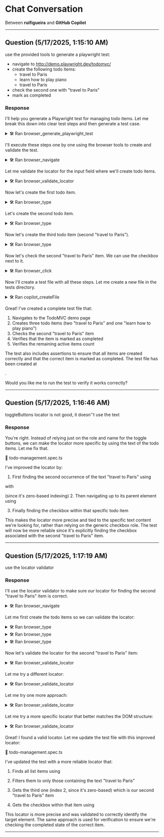 # Chat Conversation

Between **ruifigueira** and **GitHub Copilot**

---

## Question (5/17/2025, 1:15:10 AM)

use the provided tools to generate a playwright test:

- navigate to http://demo.playwright.dev/todomvc/
- create the following todo items:
  - travel to Paris
  - learn how to play piano
  - travel to Paris
- check the second one with "travel to Paris"
- mark as completed

### Response

I'll help you generate a Playwright test for managing todo items. Let me break this down into clear test steps and then generate a test case.

<details>
<summary>🛠️ Ran browser_generate_playwright_test</summary>

**Input:**
```json
{
  "name": "manage multiple todo items",
  "description": "Test creating multiple todo items, selecting specific items, and marking them as completed",
  "steps": [
    "Navigate to the TodoMVC demo page",
    "Create 'travel to Paris' todo item",
    "Create 'learn how to play piano' todo item",
    "Create another 'travel to Paris' todo item",
    "Check the second 'travel to Paris' item's checkbox",
    "Verify the item is marked as completed"
  ]
}
```


**Output:**
## Instructions
- You are a playwright test generator.
- You are given a scenario and you need to generate a playwright test for it.
- DO NOT generate test code based on the scenario alone. DO run steps one by one using the tools provided instead.
- Try to generate better locators, with context about what was requested, and validate them using browser_validate_locator tool.
- Only after all steps are completed, emit a Playwright TypeScript test that uses @playwright/test based on message history
- Save generated test file in the tests directory
Test name: manage multiple todo items
Description: Test creating multiple todo items, selecting specific items, and marking them as completed
Steps:
- 1. Navigate to the TodoMVC demo page
- 2. Create 'travel to Paris' todo item
- 3. Create 'learn how to play piano' todo item
- 4. Create another 'travel to Paris' todo item
- 5. Check the second 'travel to Paris' item's checkbox
- 6. Verify the item is marked as completed

**Additional Info:**
```json
{
  "kind": "input",
  "rawInput": {
    "name": "manage multiple todo items",
    "description": "Test creating multiple todo items, selecting specific items, and marking them as completed",
    "steps": [
      "Navigate to the TodoMVC demo page",
      "Create 'travel to Paris' todo item",
      "Create 'learn how to play piano' todo item",
      "Create another 'travel to Paris' todo item",
      "Check the second 'travel to Paris' item's checkbox",
      "Verify the item is marked as completed"
    ]
  }
}
```
</details>

I'll execute these steps one by one using the browser tools to create and validate the test.

<details>
<summary>🛠️ Ran browser_navigate</summary>

**Input:**
```json
{
  "url": "http://demo.playwright.dev/todomvc/"
}
```


**Output:**
- Ran Playwright code:
```js
// Navigate to http://demo.playwright.dev/todomvc/
await page.goto('http://demo.playwright.dev/todomvc/');
```

- Page URL: https://demo.playwright.dev/todomvc/#/
- Page Title: React • TodoMVC
- Page Snapshot
```yaml
- generic [ref=e1]:
  - generic [ref=e2]:
    - text: This is just a demo of TodoMVC for testing, not the
    - link "real TodoMVC app." [ref=e3] [cursor=pointer]:
      - /url: https://todomvc.com/
  - generic [ref=e5]:
    - generic [ref=e6]:
      - heading "todos" [level=1] [ref=e7]
      - textbox "What needs to be done?" [ref=e8]
    - generic [ref=e9]:
      - checkbox "❯Mark all as complete" [ref=e10]
      - generic [ref=e11]: ❯Mark all as complete
      - list [ref=e12]:
        - listitem [ref=e13]:
          - generic [ref=e14]:
            - checkbox "Toggle Todo" [ref=e15]
            - generic [ref=e16]: travel to Paris
        - listitem [ref=e17]:
          - generic [ref=e18]:
            - checkbox "Toggle Todo" [ref=e19]
            - generic [ref=e20]: learn how to play piano
        - listitem [ref=e21]:
          - generic [ref=e22]:
            - checkbox "Toggle Todo" [checked] [ref=e23]
            - generic [ref=e24]: travel to Paris
    - generic [ref=e25]:
      - generic [ref=e26]:
        - strong [ref=e27]: "2"
        - text: items left
      - list [ref=e28]:
        - listitem [ref=e29]:
          - link "All" [ref=e30] [cursor=pointer]:
            - /url: "#/"
        - listitem [ref=e31]:
          - link "Active" [ref=e32] [cursor=pointer]:
            - /url: "#/active"
        - listitem [ref=e33]:
          - link "Completed" [ref=e34] [cursor=pointer]:
            - /url: "#/completed"
      - button "Clear completed" [ref=e35] [cursor=pointer]
  - contentinfo [ref=e36]:
    - paragraph [ref=e37]: Double-click to edit a todo
    - paragraph [ref=e38]:
      - text: Created by
      - link "Remo H. Jansen" [ref=e39] [cursor=pointer]:
        - /url: http://github.com/remojansen/
    - paragraph [ref=e40]:
      - text: Part of
      - link "TodoMVC" [ref=e41] [cursor=pointer]:
        - /url: http://todomvc.com
```

**Additional Info:**
```json
{
  "kind": "input",
  "rawInput": {
    "url": "http://demo.playwright.dev/todomvc/"
  }
}
```
</details>

Let me validate the locator for the input field where we'll create todo items.

<details>
<summary>🛠️ Ran browser_validate_locator</summary>

**Input:**
```json
{
  "locator": "getByPlaceholder('What needs to be done?')",
  "element": "textbox \"What needs to be done?\"",
  "ref": "e8"
}
```


**Output:**
Locator is valid

**Additional Info:**
```json
{
  "kind": "input",
  "rawInput": {
    "locator": "getByPlaceholder('What needs to be done?')",
    "element": "textbox \"What needs to be done?\"",
    "ref": "e8"
  }
}
```
</details>

Now let's create the first todo item.

<details>
<summary>🛠️ Ran browser_type</summary>

**Input:**
```json
{
  "element": "textbox \"What needs to be done?\"",
  "ref": "e8",
  "text": "travel to Paris",
  "submit": true
}
```


**Output:**
- Ran Playwright code:
```js
// Fill "travel to Paris" into "textbox "What needs to be done?""
await page.getByRole('textbox', { name: 'What needs to be done?' }).fill('travel to Paris');
// Submit text
await page.getByRole('textbox', { name: 'What needs to be done?' }).press('Enter');
```

- Page URL: https://demo.playwright.dev/todomvc/#/
- Page Title: React • TodoMVC
- Page Snapshot
```yaml
- generic [ref=e1]:
  - generic [ref=e2]:
    - text: This is just a demo of TodoMVC for testing, not the
    - link "real TodoMVC app." [ref=e3] [cursor=pointer]:
      - /url: https://todomvc.com/
  - generic [ref=e5]:
    - generic [ref=e6]:
      - heading "todos" [level=1] [ref=e7]
      - textbox "What needs to be done?" [ref=e8]
    - generic [ref=e42]:
      - checkbox "❯Mark all as complete" [ref=e43]
      - generic [ref=e44]: ❯Mark all as complete
      - list [ref=e45]:
        - listitem [ref=e46]:
          - generic [ref=e47]:
            - checkbox "Toggle Todo" [ref=e48]
            - generic [ref=e49]: travel to Paris
    - generic [ref=e50]:
      - generic [ref=e51]:
        - strong [ref=e52]: "1"
        - text: item left
      - list [ref=e53]:
        - listitem [ref=e54]:
          - link "All" [ref=e55] [cursor=pointer]:
            - /url: "#/"
        - listitem [ref=e56]:
          - link "Active" [ref=e57] [cursor=pointer]:
            - /url: "#/active"
        - listitem [ref=e58]:
          - link "Completed" [ref=e59] [cursor=pointer]:
            - /url: "#/completed"
  - contentinfo [ref=e36]:
    - paragraph [ref=e37]: Double-click to edit a todo
    - paragraph [ref=e38]:
      - text: Created by
      - link "Remo H. Jansen" [ref=e39] [cursor=pointer]:
        - /url: http://github.com/remojansen/
    - paragraph [ref=e40]:
      - text: Part of
      - link "TodoMVC" [ref=e41] [cursor=pointer]:
        - /url: http://todomvc.com
```

**Additional Info:**
```json
{
  "kind": "input",
  "rawInput": {
    "element": "textbox \"What needs to be done?\"",
    "ref": "e8",
    "text": "travel to Paris",
    "submit": true
  }
}
```
</details>

Let's create the second todo item.

<details>
<summary>🛠️ Ran browser_type</summary>

**Input:**
```json
{
  "ref": "e8",
  "text": "learn how to play piano",
  "submit": true,
  "element": "textbox \"What needs to be done?\""
}
```


**Output:**
- Ran Playwright code:
```js
// Fill "learn how to play piano" into "textbox "What needs to be done?""
await page.getByRole('textbox', { name: 'What needs to be done?' }).fill('learn how to play piano');
// Submit text
await page.getByRole('textbox', { name: 'What needs to be done?' }).press('Enter');
```

- Page URL: https://demo.playwright.dev/todomvc/#/
- Page Title: React • TodoMVC
- Page Snapshot
```yaml
- generic [ref=e1]:
  - generic [ref=e2]:
    - text: This is just a demo of TodoMVC for testing, not the
    - link "real TodoMVC app." [ref=e3] [cursor=pointer]:
      - /url: https://todomvc.com/
  - generic [ref=e5]:
    - generic [ref=e6]:
      - heading "todos" [level=1] [ref=e7]
      - textbox "What needs to be done?" [ref=e8]
    - generic [ref=e42]:
      - checkbox "❯Mark all as complete" [ref=e43]
      - generic [ref=e44]: ❯Mark all as complete
      - list [ref=e45]:
        - listitem [ref=e46]:
          - generic [ref=e47]:
            - checkbox "Toggle Todo" [ref=e48]
            - generic [ref=e49]: travel to Paris
        - listitem [ref=e60]:
          - generic [ref=e61]:
            - checkbox "Toggle Todo" [ref=e62]
            - generic [ref=e63]: learn how to play piano
    - generic [ref=e50]:
      - generic [ref=e51]:
        - strong [ref=e52]: "2"
        - text: items left
      - list [ref=e53]:
        - listitem [ref=e54]:
          - link "All" [ref=e55] [cursor=pointer]:
            - /url: "#/"
        - listitem [ref=e56]:
          - link "Active" [ref=e57] [cursor=pointer]:
            - /url: "#/active"
        - listitem [ref=e58]:
          - link "Completed" [ref=e59] [cursor=pointer]:
            - /url: "#/completed"
  - contentinfo [ref=e36]:
    - paragraph [ref=e37]: Double-click to edit a todo
    - paragraph [ref=e38]:
      - text: Created by
      - link "Remo H. Jansen" [ref=e39] [cursor=pointer]:
        - /url: http://github.com/remojansen/
    - paragraph [ref=e40]:
      - text: Part of
      - link "TodoMVC" [ref=e41] [cursor=pointer]:
        - /url: http://todomvc.com
```

**Additional Info:**
```json
{
  "kind": "input",
  "rawInput": {
    "ref": "e8",
    "text": "learn how to play piano",
    "submit": true,
    "element": "textbox \"What needs to be done?\""
  }
}
```
</details>

Now let's create the third todo item (second "travel to Paris").

<details>
<summary>🛠️ Ran browser_type</summary>

**Input:**
```json
{
  "ref": "e8",
  "text": "travel to Paris",
  "submit": true,
  "element": "textbox \"What needs to be done?\""
}
```


**Output:**
- Ran Playwright code:
```js
// Fill "travel to Paris" into "textbox "What needs to be done?""
await page.getByRole('textbox', { name: 'What needs to be done?' }).fill('travel to Paris');
// Submit text
await page.getByRole('textbox', { name: 'What needs to be done?' }).press('Enter');
```

- Page URL: https://demo.playwright.dev/todomvc/#/
- Page Title: React • TodoMVC
- Page Snapshot
```yaml
- generic [ref=e1]:
  - generic [ref=e2]:
    - text: This is just a demo of TodoMVC for testing, not the
    - link "real TodoMVC app." [ref=e3] [cursor=pointer]:
      - /url: https://todomvc.com/
  - generic [ref=e5]:
    - generic [ref=e6]:
      - heading "todos" [level=1] [ref=e7]
      - textbox "What needs to be done?" [ref=e8]
    - generic [ref=e42]:
      - checkbox "❯Mark all as complete" [ref=e43]
      - generic [ref=e44]: ❯Mark all as complete
      - list [ref=e45]:
        - listitem [ref=e46]:
          - generic [ref=e47]:
            - checkbox "Toggle Todo" [ref=e48]
            - generic [ref=e49]: travel to Paris
        - listitem [ref=e60]:
          - generic [ref=e61]:
            - checkbox "Toggle Todo" [ref=e62]
            - generic [ref=e63]: learn how to play piano
        - listitem [ref=e64]:
          - generic [ref=e65]:
            - checkbox "Toggle Todo" [ref=e66]
            - generic [ref=e67]: travel to Paris
    - generic [ref=e50]:
      - generic [ref=e51]:
        - strong [ref=e52]: "3"
        - text: items left
      - list [ref=e53]:
        - listitem [ref=e54]:
          - link "All" [ref=e55] [cursor=pointer]:
            - /url: "#/"
        - listitem [ref=e56]:
          - link "Active" [ref=e57] [cursor=pointer]:
            - /url: "#/active"
        - listitem [ref=e58]:
          - link "Completed" [ref=e59] [cursor=pointer]:
            - /url: "#/completed"
  - contentinfo [ref=e36]:
    - paragraph [ref=e37]: Double-click to edit a todo
    - paragraph [ref=e38]:
      - text: Created by
      - link "Remo H. Jansen" [ref=e39] [cursor=pointer]:
        - /url: http://github.com/remojansen/
    - paragraph [ref=e40]:
      - text: Part of
      - link "TodoMVC" [ref=e41] [cursor=pointer]:
        - /url: http://todomvc.com
```

**Additional Info:**
```json
{
  "kind": "input",
  "rawInput": {
    "ref": "e8",
    "text": "travel to Paris",
    "submit": true,
    "element": "textbox \"What needs to be done?\""
  }
}
```
</details>

Now let's check the second "travel to Paris" item. We can use the checkbox next to it.

<details>
<summary>🛠️ Ran browser_click</summary>

**Input:**
```json
{
  "ref": "e66",
  "element": "checkbox \"Toggle Todo\" for the second \"travel to Paris\" item"
}
```


**Output:**
- Ran Playwright code:
```js
// Click checkbox "Toggle Todo" for the second "travel to Paris" item
await page.getByRole('checkbox', { name: 'Toggle Todo' }).nth(2).click();
```

- Page URL: https://demo.playwright.dev/todomvc/#/
- Page Title: React • TodoMVC
- Page Snapshot
```yaml
- generic [ref=e1]:
  - generic [ref=e2]:
    - text: This is just a demo of TodoMVC for testing, not the
    - link "real TodoMVC app." [ref=e3] [cursor=pointer]:
      - /url: https://todomvc.com/
  - generic [ref=e5]:
    - generic [ref=e6]:
      - heading "todos" [level=1] [ref=e7]
      - textbox "What needs to be done?" [ref=e8]
    - generic [ref=e42]:
      - checkbox "❯Mark all as complete" [ref=e43]
      - generic [ref=e44]: ❯Mark all as complete
      - list [ref=e45]:
        - listitem [ref=e46]:
          - generic [ref=e47]:
            - checkbox "Toggle Todo" [ref=e48]
            - generic [ref=e49]: travel to Paris
        - listitem [ref=e60]:
          - generic [ref=e61]:
            - checkbox "Toggle Todo" [ref=e62]
            - generic [ref=e63]: learn how to play piano
        - listitem [ref=e64]:
          - generic [ref=e65]:
            - checkbox "Toggle Todo" [checked] [ref=e66]
            - generic [ref=e67]: travel to Paris
            - button "Delete" [ref=e68]: ×
    - generic [ref=e50]:
      - generic [ref=e51]:
        - strong [ref=e52]: "2"
        - text: items left
      - list [ref=e53]:
        - listitem [ref=e54]:
          - link "All" [ref=e55] [cursor=pointer]:
            - /url: "#/"
        - listitem [ref=e56]:
          - link "Active" [ref=e57] [cursor=pointer]:
            - /url: "#/active"
        - listitem [ref=e58]:
          - link "Completed" [ref=e59] [cursor=pointer]:
            - /url: "#/completed"
      - button "Clear completed" [ref=e69] [cursor=pointer]
  - contentinfo [ref=e36]:
    - paragraph [ref=e37]: Double-click to edit a todo
    - paragraph [ref=e38]:
      - text: Created by
      - link "Remo H. Jansen" [ref=e39] [cursor=pointer]:
        - /url: http://github.com/remojansen/
    - paragraph [ref=e40]:
      - text: Part of
      - link "TodoMVC" [ref=e41] [cursor=pointer]:
        - /url: http://todomvc.com
```

**Additional Info:**
```json
{
  "kind": "input",
  "rawInput": {
    "ref": "e66",
    "element": "checkbox \"Toggle Todo\" for the second \"travel to Paris\" item"
  }
}
```
</details>

Now I'll create a test file with all these steps. Let me create a new file in the tests directory.

<details>
<summary>🛠️ Ran copilot_createFile</summary>
</details>

Great! I've created a complete test file that:
1. Navigates to the TodoMVC demo page
2. Creates three todo items (two "travel to Paris" and one "learn how to play piano")
3. Checks the second "travel to Paris" item
4. Verifies that the item is marked as completed
5. Verifies the remaining active items count

The test also includes assertions to ensure that all items are created correctly and that the correct item is marked as completed. The test file has been created at

.

Would you like me to run the test to verify it works correctly?

---

## Question (5/17/2025, 1:16:46 AM)

toggleButtons locator is not good, it doesn''t use the text

### Response

You're right. Instead of relying just on the role and name for the toggle buttons, we can make the locator more specific by using the text of the todo items. Let me fix that.

📄 todo-management.spec.ts

I've improved the locator by:
1. First finding the second occurrence of the text "travel to Paris" using

with

(since it's zero-based indexing)
2. Then navigating up to its parent element using

3. Finally finding the checkbox within that specific todo item

This makes the locator more precise and tied to the specific text content we're looking for, rather than relying on the generic checkbox role. The test will now be more reliable since it's explicitly finding the checkbox associated with the second "travel to Paris" item.

---

## Question (5/17/2025, 1:17:19 AM)

use the locator validator

### Response

I'll use the locator validator to make sure our locator for finding the second "travel to Paris" item is correct.

<details>
<summary>🛠️ Ran browser_navigate</summary>

**Input:**
```json
{
  "url": "http://demo.playwright.dev/todomvc/"
}
```


**Output:**
- Ran Playwright code:
```js
// Navigate to http://demo.playwright.dev/todomvc/
await page.goto('http://demo.playwright.dev/todomvc/');
```

- Page URL: https://demo.playwright.dev/todomvc/#/
- Page Title: React • TodoMVC
- Page Snapshot
```yaml
- generic [ref=e1]:
  - generic [ref=e2]:
    - text: This is just a demo of TodoMVC for testing, not the
    - link "real TodoMVC app." [ref=e3] [cursor=pointer]:
      - /url: https://todomvc.com/
  - generic [ref=e5]:
    - generic [ref=e6]:
      - heading "todos" [level=1] [ref=e7]
      - textbox "What needs to be done?" [ref=e8]
    - generic [ref=e9]:
      - checkbox "❯Mark all as complete" [ref=e10]
      - generic [ref=e11]: ❯Mark all as complete
      - list [ref=e12]:
        - listitem [ref=e13]:
          - generic [ref=e14]:
            - checkbox "Toggle Todo" [ref=e15]
            - generic [ref=e16]: travel to Paris
        - listitem [ref=e17]:
          - generic [ref=e18]:
            - checkbox "Toggle Todo" [ref=e19]
            - generic [ref=e20]: learn how to play piano
        - listitem [ref=e21]:
          - generic [ref=e22]:
            - checkbox "Toggle Todo" [checked] [ref=e23]
            - generic [ref=e24]: travel to Paris
            - button "Delete" [ref=e25]: ×
    - generic [ref=e26]:
      - generic [ref=e27]:
        - strong [ref=e28]: "2"
        - text: items left
      - list [ref=e29]:
        - listitem [ref=e30]:
          - link "All" [ref=e31] [cursor=pointer]:
            - /url: "#/"
        - listitem [ref=e32]:
          - link "Active" [ref=e33] [cursor=pointer]:
            - /url: "#/active"
        - listitem [ref=e34]:
          - link "Completed" [ref=e35] [cursor=pointer]:
            - /url: "#/completed"
      - button "Clear completed" [ref=e36] [cursor=pointer]
  - contentinfo [ref=e37]:
    - paragraph [ref=e38]: Double-click to edit a todo
    - paragraph [ref=e39]:
      - text: Created by
      - link "Remo H. Jansen" [ref=e40] [cursor=pointer]:
        - /url: http://github.com/remojansen/
    - paragraph [ref=e41]:
      - text: Part of
      - link "TodoMVC" [ref=e42] [cursor=pointer]:
        - /url: http://todomvc.com
```

**Additional Info:**
```json
{
  "kind": "input",
  "rawInput": {
    "url": "http://demo.playwright.dev/todomvc/"
  }
}
```
</details>

Let me first create the todo items so we can validate the locator:

<details>
<summary>🛠️ Ran browser_type</summary>

**Input:**
```json
{
  "ref": "e8",
  "text": "travel to Paris",
  "submit": true,
  "element": "textbox \"What needs to be done?\""
}
```


**Output:**
- Ran Playwright code:
```js
// Fill "travel to Paris" into "textbox "What needs to be done?""
await page.getByRole('textbox', { name: 'What needs to be done?' }).fill('travel to Paris');
// Submit text
await page.getByRole('textbox', { name: 'What needs to be done?' }).press('Enter');
```

- Page URL: https://demo.playwright.dev/todomvc/#/
- Page Title: React • TodoMVC
- Page Snapshot
```yaml
- generic [ref=e1]:
  - generic [ref=e2]:
    - text: This is just a demo of TodoMVC for testing, not the
    - link "real TodoMVC app." [ref=e3] [cursor=pointer]:
      - /url: https://todomvc.com/
  - generic [ref=e5]:
    - generic [ref=e6]:
      - heading "todos" [level=1] [ref=e7]
      - textbox "What needs to be done?" [ref=e8]
    - generic [ref=e9]:
      - checkbox "❯Mark all as complete" [ref=e10]
      - generic [ref=e11]: ❯Mark all as complete
      - list [ref=e12]:
        - listitem [ref=e13]:
          - generic [ref=e14]:
            - checkbox "Toggle Todo" [ref=e15]
            - generic [ref=e16]: travel to Paris
        - listitem [ref=e17]:
          - generic [ref=e18]:
            - checkbox "Toggle Todo" [ref=e19]
            - generic [ref=e20]: learn how to play piano
        - listitem [ref=e21]:
          - generic [ref=e22]:
            - checkbox "Toggle Todo" [checked] [ref=e23]
            - generic [ref=e24]: travel to Paris
            - button "Delete" [ref=e25]: ×
        - listitem [ref=e43]:
          - generic [ref=e44]:
            - checkbox "Toggle Todo" [ref=e45]
            - generic [ref=e46]: travel to Paris
    - generic [ref=e26]:
      - generic [ref=e27]:
        - strong [ref=e28]: "3"
        - text: items left
      - list [ref=e29]:
        - listitem [ref=e30]:
          - link "All" [ref=e31] [cursor=pointer]:
            - /url: "#/"
        - listitem [ref=e32]:
          - link "Active" [ref=e33] [cursor=pointer]:
            - /url: "#/active"
        - listitem [ref=e34]:
          - link "Completed" [ref=e35] [cursor=pointer]:
            - /url: "#/completed"
      - button "Clear completed" [ref=e36] [cursor=pointer]
  - contentinfo [ref=e37]:
    - paragraph [ref=e38]: Double-click to edit a todo
    - paragraph [ref=e39]:
      - text: Created by
      - link "Remo H. Jansen" [ref=e40] [cursor=pointer]:
        - /url: http://github.com/remojansen/
    - paragraph [ref=e41]:
      - text: Part of
      - link "TodoMVC" [ref=e42] [cursor=pointer]:
        - /url: http://todomvc.com
```

**Additional Info:**
```json
{
  "kind": "input",
  "rawInput": {
    "ref": "e8",
    "text": "travel to Paris",
    "submit": true,
    "element": "textbox \"What needs to be done?\""
  }
}
```
</details>

<details>
<summary>🛠️ Ran browser_type</summary>

**Input:**
```json
{
  "ref": "e8",
  "text": "learn how to play piano",
  "submit": true,
  "element": "textbox \"What needs to be done?\""
}
```


**Output:**
- Ran Playwright code:
```js
// Fill "learn how to play piano" into "textbox "What needs to be done?""
await page.getByRole('textbox', { name: 'What needs to be done?' }).fill('learn how to play piano');
// Submit text
await page.getByRole('textbox', { name: 'What needs to be done?' }).press('Enter');
```

- Page URL: https://demo.playwright.dev/todomvc/#/
- Page Title: React • TodoMVC
- Page Snapshot
```yaml
- generic [ref=e1]:
  - generic [ref=e2]:
    - text: This is just a demo of TodoMVC for testing, not the
    - link "real TodoMVC app." [ref=e3] [cursor=pointer]:
      - /url: https://todomvc.com/
  - generic [ref=e5]:
    - generic [ref=e6]:
      - heading "todos" [level=1] [ref=e7]
      - textbox "What needs to be done?" [ref=e8]
    - generic [ref=e9]:
      - checkbox "❯Mark all as complete" [ref=e10]
      - generic [ref=e11]: ❯Mark all as complete
      - list [ref=e12]:
        - listitem [ref=e13]:
          - generic [ref=e14]:
            - checkbox "Toggle Todo" [ref=e15]
            - generic [ref=e16]: travel to Paris
        - listitem [ref=e17]:
          - generic [ref=e18]:
            - checkbox "Toggle Todo" [ref=e19]
            - generic [ref=e20]: learn how to play piano
        - listitem [ref=e21]:
          - generic [ref=e22]:
            - checkbox "Toggle Todo" [checked] [ref=e23]
            - generic [ref=e24]: travel to Paris
            - button "Delete" [ref=e25]: ×
        - listitem [ref=e43]:
          - generic [ref=e44]:
            - checkbox "Toggle Todo" [ref=e45]
            - generic [ref=e46]: travel to Paris
        - listitem [ref=e47]:
          - generic [ref=e48]:
            - checkbox "Toggle Todo" [ref=e49]
            - generic [ref=e50]: learn how to play piano
    - generic [ref=e26]:
      - generic [ref=e27]:
        - strong [ref=e28]: "4"
        - text: items left
      - list [ref=e29]:
        - listitem [ref=e30]:
          - link "All" [ref=e31] [cursor=pointer]:
            - /url: "#/"
        - listitem [ref=e32]:
          - link "Active" [ref=e33] [cursor=pointer]:
            - /url: "#/active"
        - listitem [ref=e34]:
          - link "Completed" [ref=e35] [cursor=pointer]:
            - /url: "#/completed"
      - button "Clear completed" [ref=e36] [cursor=pointer]
  - contentinfo [ref=e37]:
    - paragraph [ref=e38]: Double-click to edit a todo
    - paragraph [ref=e39]:
      - text: Created by
      - link "Remo H. Jansen" [ref=e40] [cursor=pointer]:
        - /url: http://github.com/remojansen/
    - paragraph [ref=e41]:
      - text: Part of
      - link "TodoMVC" [ref=e42] [cursor=pointer]:
        - /url: http://todomvc.com
```

**Additional Info:**
```json
{
  "kind": "input",
  "rawInput": {
    "ref": "e8",
    "text": "learn how to play piano",
    "submit": true,
    "element": "textbox \"What needs to be done?\""
  }
}
```
</details>

<details>
<summary>🛠️ Ran browser_type</summary>

**Input:**
```json
{
  "ref": "e8",
  "text": "travel to Paris",
  "submit": true,
  "element": "textbox \"What needs to be done?\""
}
```


**Output:**
- Ran Playwright code:
```js
// Fill "travel to Paris" into "textbox "What needs to be done?""
await page.getByRole('textbox', { name: 'What needs to be done?' }).fill('travel to Paris');
// Submit text
await page.getByRole('textbox', { name: 'What needs to be done?' }).press('Enter');
```

- Page URL: https://demo.playwright.dev/todomvc/#/
- Page Title: React • TodoMVC
- Page Snapshot
```yaml
- generic [ref=e1]:
  - generic [ref=e2]:
    - text: This is just a demo of TodoMVC for testing, not the
    - link "real TodoMVC app." [ref=e3] [cursor=pointer]:
      - /url: https://todomvc.com/
  - generic [ref=e5]:
    - generic [ref=e6]:
      - heading "todos" [level=1] [ref=e7]
      - textbox "What needs to be done?" [ref=e8]
    - generic [ref=e9]:
      - checkbox "❯Mark all as complete" [ref=e10]
      - generic [ref=e11]: ❯Mark all as complete
      - list [ref=e12]:
        - listitem [ref=e13]:
          - generic [ref=e14]:
            - checkbox "Toggle Todo" [ref=e15]
            - generic [ref=e16]: travel to Paris
        - listitem [ref=e17]:
          - generic [ref=e18]:
            - checkbox "Toggle Todo" [ref=e19]
            - generic [ref=e20]: learn how to play piano
        - listitem [ref=e21]:
          - generic [ref=e22]:
            - checkbox "Toggle Todo" [checked] [ref=e23]
            - generic [ref=e24]: travel to Paris
            - button "Delete" [ref=e25]: ×
        - listitem [ref=e43]:
          - generic [ref=e44]:
            - checkbox "Toggle Todo" [ref=e45]
            - generic [ref=e46]: travel to Paris
        - listitem [ref=e47]:
          - generic [ref=e48]:
            - checkbox "Toggle Todo" [ref=e49]
            - generic [ref=e50]: learn how to play piano
        - listitem [ref=e51]:
          - generic [ref=e52]:
            - checkbox "Toggle Todo" [ref=e53]
            - generic [ref=e54]: travel to Paris
    - generic [ref=e26]:
      - generic [ref=e27]:
        - strong [ref=e28]: "5"
        - text: items left
      - list [ref=e29]:
        - listitem [ref=e30]:
          - link "All" [ref=e31] [cursor=pointer]:
            - /url: "#/"
        - listitem [ref=e32]:
          - link "Active" [ref=e33] [cursor=pointer]:
            - /url: "#/active"
        - listitem [ref=e34]:
          - link "Completed" [ref=e35] [cursor=pointer]:
            - /url: "#/completed"
      - button "Clear completed" [ref=e36] [cursor=pointer]
  - contentinfo [ref=e37]:
    - paragraph [ref=e38]: Double-click to edit a todo
    - paragraph [ref=e39]:
      - text: Created by
      - link "Remo H. Jansen" [ref=e40] [cursor=pointer]:
        - /url: http://github.com/remojansen/
    - paragraph [ref=e41]:
      - text: Part of
      - link "TodoMVC" [ref=e42] [cursor=pointer]:
        - /url: http://todomvc.com
```

**Additional Info:**
```json
{
  "kind": "input",
  "rawInput": {
    "ref": "e8",
    "text": "travel to Paris",
    "submit": true,
    "element": "textbox \"What needs to be done?\""
  }
}
```
</details>

Now let's validate the locator for the second "travel to Paris" item:

<details>
<summary>🛠️ Ran browser_validate_locator</summary>

**Input:**
```json
{
  "locator": "getByRole('listitem').filter({ hasText: 'travel to Paris' }).nth(1)",
  "element": "second \"travel to Paris\" todo item",
  "ref": "e43"
}
```


**Output:**
Locator is invalid, it does not match the reference element

**Additional Info:**
```json
{
  "kind": "input",
  "rawInput": {
    "locator": "getByRole('listitem').filter({ hasText: 'travel to Paris' }).nth(1)",
    "element": "second \"travel to Paris\" todo item",
    "ref": "e43"
  }
}
```
</details>

Let me try a different locator:

<details>
<summary>🛠️ Ran browser_validate_locator</summary>

**Input:**
```json
{
  "locator": "getByRole('checkbox').filter({ has: getByText('travel to Paris') }).nth(1)",
  "ref": "e45",
  "element": "checkbox for the second \"travel to Paris\" todo item"
}
```


**Output:**
Locator does not match any elements

**Additional Info:**
```json
{
  "kind": "input",
  "rawInput": {
    "locator": "getByRole('checkbox').filter({ has: getByText('travel to Paris') }).nth(1)",
    "ref": "e45",
    "element": "checkbox for the second \"travel to Paris\" todo item"
  }
}
```
</details>

Let me try one more approach:

<details>
<summary>🛠️ Ran browser_validate_locator</summary>

**Input:**
```json
{
  "locator": "getByText('travel to Paris').nth(1).locator('..').getByRole('checkbox')",
  "ref": "e45",
  "element": "checkbox for the second \"travel to Paris\" todo item"
}
```


**Output:**
Locator is invalid, it does not match the reference element

**Additional Info:**
```json
{
  "kind": "input",
  "rawInput": {
    "locator": "getByText('travel to Paris').nth(1).locator('..').getByRole('checkbox')",
    "ref": "e45",
    "element": "checkbox for the second \"travel to Paris\" todo item"
  }
}
```
</details>

Let me try a more specific locator that better matches the DOM structure:

<details>
<summary>🛠️ Ran browser_validate_locator</summary>

**Input:**
```json
{
  "locator": "getByRole('listitem').filter({ hasText: 'travel to Paris' }).nth(2).getByRole('checkbox')",
  "ref": "e45",
  "element": "checkbox for the second \"travel to Paris\" todo item"
}
```


**Output:**
Locator is valid

**Additional Info:**
```json
{
  "kind": "input",
  "rawInput": {
    "locator": "getByRole('listitem').filter({ hasText: 'travel to Paris' }).nth(2).getByRole('checkbox')",
    "ref": "e45",
    "element": "checkbox for the second \"travel to Paris\" todo item"
  }
}
```
</details>

Great! I found a valid locator. Let me update the test file with this improved locator:

📄 todo-management.spec.ts

I've updated the test with a more reliable locator that:
1. Finds all list items using

2. Filters them to only those containing the text "travel to Paris"
3. Gets the third one (index 2, since it's zero-based) which is our second "travel to Paris" item
4. Gets the checkbox within that item using

This locator is more precise and was validated to correctly identify the target element. The same approach is used for verification to ensure we're checking the completed state of the correct item.

---

